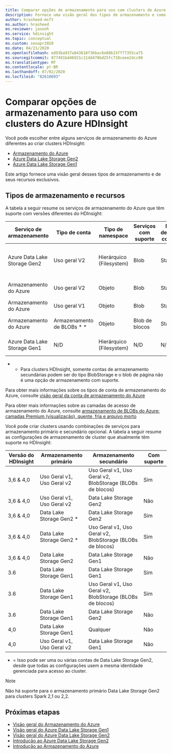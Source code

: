```yaml
---
title: Comparar opções de armazenamento para uso com clusters do Azure HDInsight
description: Fornece uma visão geral dos tipos de armazenamento e como eles funcionam com o Azure HDInsight.
author: hrasheed-msft
ms.author: hrasheed
ms.reviewer: jasonh
ms.service: hdinsight
ms.topic: conceptual
ms.custom: seoapr2020
ms.date: 04/21/2020
ms.openlocfilehash: ed93ba937a843618f36bac6e88b15ff77355ca75
ms.sourcegitcommit: 877491bd46921c11dd478bd25fc718ceee2dcc08
ms.translationtype: MT
ms.contentlocale: pt-BR
ms.lasthandoff: 07/02/2020
ms.locfileid: "82610693"
---
```

# <a name="compare-storage-options-for-use-with-azure-hdinsight-clusters"></a>Comparar opções de armazenamento para uso com clusters do Azure HDInsight

Você pode escolher entre alguns serviços de armazenamento do Azure diferentes ao criar clusters HDInsight:

* [Armazenamento do Azure](./overview-azure-storage.md)
* [Azure Data Lake Storage Gen2](./overview-data-lake-storage-gen2.md)
* [Azure Data Lake Storage Gen1](./overview-data-lake-storage-gen1.md)

Este artigo fornece uma visão geral desses tipos de armazenamento e de seus recursos exclusivos.

## <a name="storage-types-and-features"></a>Tipos de armazenamento e recursos

A tabela a seguir resume os serviços de armazenamento do Azure que têm suporte com versões diferentes do HDInsight:

| Serviço de armazenamento | Tipo de conta | Tipo de namespace | Serviços com suporte | Níveis de desempenho compatíveis | Camadas de acesso compatíveis | Versão do HDInsight | Tipo de cluster |
|---|---|---|---|---|---|---|---|
|Azure Data Lake Storage Gen2| Uso geral V2 | Hierárquico (Filesystem) | Blob | Standard | Frequente, Esporádico, Arquivos | 3.6+ | Todos, exceto Spark 2,1 e 2,2|
|Armazenamento do Azure| Uso geral V2 | Objeto | Blob | Standard | Frequente, Esporádico, Arquivos | 3.6+ | Tudo |
|Armazenamento do Azure| Uso geral V1 | Objeto | Blob | Standard | N/D | Todos | Todos |
|Armazenamento do Azure| Armazenamento de BLOBs * * | Objeto | Blob de blocos | Standard | Frequente, Esporádico, Arquivos | Todos | Todos |
|Azure Data Lake Storage Gen1| N/D | Hierárquico (Filesystem) | N/D | N/D | N/D | apenas 3,6 | Todos, exceto HBase |

* * Para clusters HDInsight, somente contas de armazenamento secundárias podem ser do tipo BlobStorage e o blob de página não é uma opção de armazenamento com suporte.

Para obter mais informações sobre os tipos de conta de armazenamento do Azure, consulte [visão geral da conta de armazenamento do Azure](../storage/common/storage-account-overview.md)

Para obter mais informações sobre as camadas de acesso de armazenamento do Azure, consulte [armazenamento de BLOBs do Azure: camadas Premium (visualização), quente, fria e arquivo morto](../storage/blobs/storage-blob-storage-tiers.md)

Você pode criar clusters usando combinações de serviços para armazenamento primário e secundário opcional. A tabela a seguir resume as configurações de armazenamento de cluster que atualmente têm suporte no HDInsight:

| Versão do HDInsight | Armazenamento primário | Armazenamento secundário | Com suporte |
|---|---|---|---|
| 3,6 & 4,0 | Uso Geral v1, Uso Geral v2 | Uso Geral v1, Uso Geral v2, BlobStorage (BLOBs de blocos) | Sim |
| 3,6 & 4,0 | Uso Geral v1, Uso Geral v2 | Data Lake Storage Gen2 | Não |
| 3,6 & 4,0 | Data Lake Storage Gen2 * | Data Lake Storage Gen2 | Sim |
| 3,6 & 4,0 | Data Lake Storage Gen2 * | Uso Geral v1, Uso Geral v2, BlobStorage (BLOBs de blocos) | Sim |
| 3,6 & 4,0 | Data Lake Storage Gen2 | Data Lake Storage Gen1 | Não |
| 3.6 | Data Lake Storage Gen1 | Data Lake Storage Gen1 | Sim |
| 3.6 | Data Lake Storage Gen1 | Uso Geral v1, Uso Geral v2, BlobStorage (BLOBs de blocos) | Sim |
| 3.6 | Data Lake Storage Gen1 | Data Lake Storage Gen2 | Não |
| 4,0 | Data Lake Storage Gen1 | Qualquer | Não |
| 4,0 | Uso Geral v1, Uso Geral v2 | Data Lake Storage Gen1 | Não |

* = Isso pode ser uma ou várias contas de Data Lake Storage Gen2, desde que todas as configurações usem a mesma identidade gerenciada para acesso ao cluster.

> [!NOTE]
> Não há suporte para o armazenamento primário Data Lake Storage Gen2 para clusters Spark 2,1 ou 2,2.

## <a name="next-steps"></a>Próximas etapas

* [Visão geral do Armazenamento do Azure](./overview-azure-storage.md)
* [Visão geral do Azure Data Lake Storage Gen1](./overview-data-lake-storage-gen1.md)
* [Visão geral do Azure Data Lake Storage Gen2](./overview-data-lake-storage-gen2.md)
* [Introdução ao Azure Data Lake Storage Gen2](../storage/blobs/data-lake-storage-introduction.md)
* [Introdução ao Armazenamento do Azure](../storage/common/storage-introduction.md)
